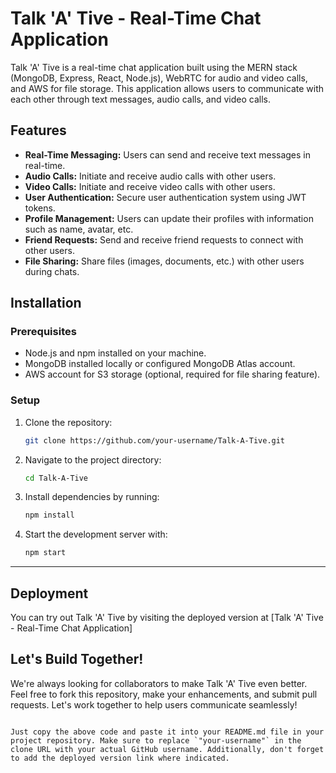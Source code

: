 # Talk 'A' Tive - Real-Time Chat Application

Talk 'A' Tive is a real-time chat application built using the MERN stack (MongoDB, Express, React, Node.js), WebRTC for audio and video calls, and AWS for file storage. This application allows users to communicate with each other through text messages, audio calls, and video calls.

## Features

- **Real-Time Messaging:** Users can send and receive text messages in real-time.
- **Audio Calls:** Initiate and receive audio calls with other users.
- **Video Calls:** Initiate and receive video calls with other users.
- **User Authentication:** Secure user authentication system using JWT tokens.
- **Profile Management:** Users can update their profiles with information such as name, avatar, etc.
- **Friend Requests:** Send and receive friend requests to connect with other users.
- **File Sharing:** Share files (images, documents, etc.) with other users during chats.

## Installation

### Prerequisites

- Node.js and npm installed on your machine.
- MongoDB installed locally or configured MongoDB Atlas account.
- AWS account for S3 storage (optional, required for file sharing feature).

### Setup

1. Clone the repository:

   ```bash
   git clone https://github.com/your-username/Talk-A-Tive.git

2. Navigate to the project directory:

   ```bash
   cd Talk-A-Tive

3. Install dependencies by running:

   ```bash
   npm install

4. Start the development server with:

   ```bash
   npm start

---

## Deployment

You can try out Talk 'A' Tive by visiting the deployed version at [Talk 'A' Tive - Real-Time Chat Application]

## Let's Build Together!

We're always looking for collaborators to make Talk 'A' Tive even better. Feel free to fork this repository, make your enhancements, and submit pull requests. Let's work together to help users communicate seamlessly!

```vbnet

Just copy the above code and paste it into your README.md file in your project repository. Make sure to replace `"your-username"` in the clone URL with your actual GitHub username. Additionally, don't forget to add the deployed version link where indicated.


